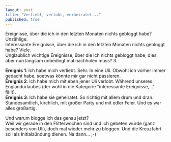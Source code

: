 ```yaml
---
layout: post
title: "Verliebt, verlobt, verheiratet..."
published: true
---
```


Ereignisse, über die ich in den letzten Monaten nichts gebloggt habe? Unzählige.  
Interessante Ereignisse, über die ich in den letzten Monaten nichts gebloggt habe? Viele.  
Unglaublich wichtige Ereignisse, über die ich nichts gebloggt habe, dies aber nun langsam unbedingt mal nachholen muss? 3.

**Ereignis 1**: Ich habe mich verliebt. Sehr. In eine Uli. Obwohl ich vorher immer gedacht habe, soetwas könnte mir gar nicht passieren.  
**Ereignis 2**: Ich habe mich mit eben jener Uli verlobt. Während unseres Englandurlaubes (der wohl in die Kategorie "interessante Ereignisse,..." fällt).  
**Ereignis 3**: Ich habe sie geheiratet. So richtig mit allem drum und dran. Standesamtlich, kirchlich, mit großer Party und mit edler Feier. Und es war alles großartig.

Und warum blogge ich das genau jetzt?  
Weil wir gerade in den Flitterwochen sind und ich gebeten wurde (ganz besonders von Uli), doch mal wieder mehr zu bloggen. Und die Kreuzfahrt soll als Initialzündung dienen. Na dann... ;-)
